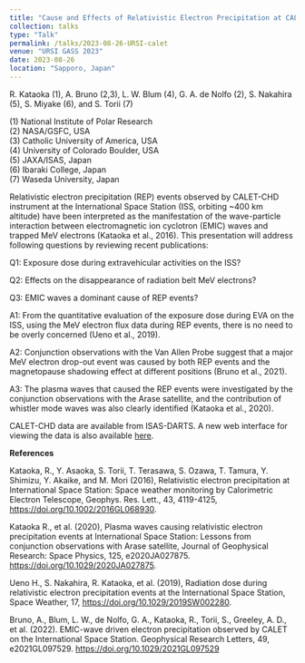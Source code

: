 ```yaml
---
title: "Cause and Effects of Relativistic Electron Precipitation at CALET onboard ISS (Invited talk)"
collection: talks
type: "Talk"
permalink: /talks/2023-08-26-URSI-calet
venue: "URSI GASS 2023"
date: 2023-08-26
location: "Sapporo, Japan"
---
```


<!--[More information here](http://exampleurl.com)-->

R. Kataoka (1), A. Bruno (2,3), L. W. Blum (4), G. A. de Nolfo (2), S. Nakahira (5), S. Miyake (6), and S. Torii (7)

(1) National Institute of Polar Research  
(2) NASA/GSFC, USA  
(3) Catholic University of America, USA  
(4) University of Colorado Boulder, USA  
(5) JAXA/ISAS, Japan  
(6) Ibaraki College, Japan  
(7) Waseda University, Japan

Relativistic electron precipitation (REP) events observed by CALET-CHD instrument at the International Space Station (ISS, orbiting ~400 km altitude) have been interpreted as the manifestation of the wave-particle interaction between electromagnetic ion cyclotron (EMIC) waves and trapped MeV electrons (Kataoka et al., 2016). This presentation will address following questions by reviewing recent publications: 

Q1: Exposure dose during extravehicular activities on the ISS?

Q2: Effects on the disappearance of radiation belt MeV electrons?

Q3: EMIC waves a dominant cause of REP events?

A1: From the quantitative evaluation of the exposure dose during EVA on the ISS, using the MeV electron flux data during REP events, there is no need to be overly concerned (Ueno et al., 2019).

A2: Conjunction observations with the Van Allen Probe suggest that a major MeV electron drop-out event was caused by both REP events and the magnetopause shadowing effect at different positions (Bruno et al., 2021).

A3: The plasma waves that caused the REP events were investigated by the conjunction observations with the Arase satellite, and the contribution of whistler mode waves was also clearly identified (Kataoka et al., 2020).

CALET-CHD data are available from ISAS-DARTS. A new web interface for viewing the data is also available
[here](https://app.darts.isas.jaxa.jp/timeseries/d/lZxZIHSLri4zasawa/maxicalet_bin?orgId=5). 

**References**

Kataoka, R., Y. Asaoka, S. Torii, T. Terasawa, S. Ozawa, T. Tamura, Y. Shimizu, Y. Akaike, and M. Mori (2016), Relativistic electron precipitation at International Space Station: Space weather monitoring by Calorimetric Electron Telescope, Geophys. Res. Lett., 43, 4119-4125, https://doi.org/10.1002/2016GL068930.

Kataoka R., et al. (2020), Plasma waves causing relativistic electron precipitation events at International Space Station: Lessons from conjunction observations with Arase satellite, Journal of Geophysical Research: Space Physics, 125, e2020JA027875. https://doi.org/10.1029/2020JA027875.

Ueno H., S. Nakahira, R. Kataoka, et al. (2019), Radiation dose during relativistic electron precipitation events at the International Space Station, Space Weather, 17, https://doi.org/10.1029/2019SW002280.

Bruno, A., Blum, L. W., de Nolfo, G. A., Kataoka, R., Torii, S., Greeley, A. D., et al. (2022). EMIC-wave driven electron precipitation observed by CALET on the International Space Station. Geophysical Research Letters, 49, e2021GL097529. https://doi.org/10.1029/2021GL097529
